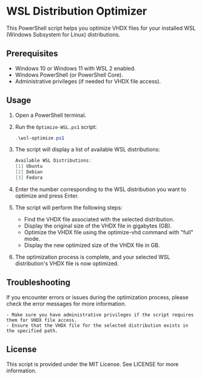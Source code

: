 WSL Distribution Optimizer
==========================

This PowerShell script helps you optimize VHDX files for your installed WSL (Windows Subsystem for Linux) distributions.

Prerequisites
-------------

- Windows 10 or Windows 11 with WSL 2 enabled.
- Windows PowerShell (or PowerShell Core).
- Administrative privileges (if needed for VHDX file access).

Usage
-----

1. Open a PowerShell terminal.

2. Run the `Optimize-WSL.ps1` script:

   ```powershell
   .\wsl-optimize.ps1
   ```
3. The script will display a list of available WSL distributions:

    ```powershell
    Available WSL Distributions:
    [1] Ubuntu
    [2] Debian
    [3] Fedora
    ```
4. Enter the number corresponding to the WSL distribution you want to optimize and press Enter.

5. The script will perform the following steps:

    - Find the VHDX file associated with the selected distribution.
    - Display the original size of the VHDX file in gigabytes (GB).
    - Optimize the VHDX file using the optimize-vhd command with "full" mode.
    - Display the new optimized size of the VHDX file in GB.

6. The optimization process is complete, and your selected WSL distribution's VHDX file is now optimized.

## Troubleshooting

If you encounter errors or issues during the optimization process, please check the error messages for more information.

    - Make sure you have administrative privileges if the script requires them for VHDX file access.
    - Ensure that the VHDX file for the selected distribution exists in the specified path.

## License
This script is provided under the MIT License. See LICENSE for more information.